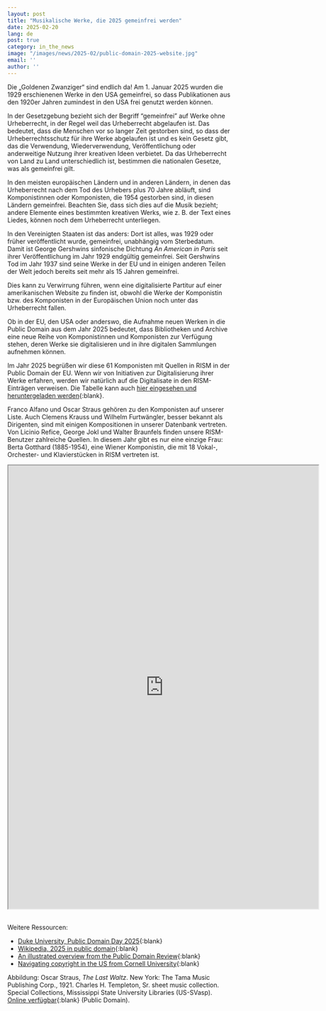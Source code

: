 ```yaml
---
layout: post
title: "Musikalische Werke, die 2025 gemeinfrei werden"
date: 2025-02-20
lang: de
post: true
category: in_the_news
image: "/images/news/2025-02/public-domain-2025-website.jpg"
email: ''
author: ''
---
```


Die „Goldenen Zwanziger“ sind endlich da! Am 1. Januar 2025 wurden die 1929 erschienenen Werke in den USA gemeinfrei, so dass Publikationen aus den 1920er Jahren zumindest in den USA frei genutzt werden können.

In der Gesetzgebung bezieht sich der Begriff “gemeinfrei” auf Werke ohne Urheberrecht, in der Regel weil das Urheberrecht abgelaufen ist. Das bedeutet, dass die Menschen vor so langer Zeit gestorben sind, so dass der Urheberrechtsschutz für ihre Werke abgelaufen ist und es kein Gesetz gibt, das die Verwendung, Wiederverwendung, Veröffentlichung oder anderweitige Nutzung ihrer kreativen Ideen verbietet. Da das Urheberrecht von Land zu Land unterschiedlich ist, bestimmen die nationalen Gesetze, was als gemeinfrei gilt.

In den meisten europäischen Ländern und in anderen Ländern, in denen das Urheberrecht nach dem Tod des Urhebers plus 70 Jahre abläuft, sind Komponistinnen oder Komponisten, die 1954 gestorben sind, in diesen Ländern gemeinfrei. Beachten Sie, dass sich dies auf die Musik bezieht; andere Elemente eines bestimmten kreativen Werks, wie z. B. der Text eines Liedes, können noch dem Urheberrecht unterliegen.

In den Vereinigten Staaten ist das anders: Dort ist alles, was 1929 oder früher veröffentlicht wurde, gemeinfrei, unabhängig vom Sterbedatum. Damit ist George Gershwins sinfonische Dichtung _An American in Paris_ seit ihrer Veröffentlichung im Jahr 1929 endgültig gemeinfrei. Seit Gershwins Tod im Jahr 1937 sind seine Werke in der EU und in einigen anderen Teilen der Welt jedoch bereits seit mehr als 15 Jahren gemeinfrei.

Dies kann zu Verwirrung führen, wenn eine digitalisierte Partitur auf einer amerikanischen Website zu finden ist, obwohl die Werke der Komponistin bzw. des Komponisten in der Europäischen Union noch unter das Urheberrecht fallen. 

Ob in der EU, den USA oder anderswo, die Aufnahme neuen Werken in die Public Domain aus dem Jahr 2025 bedeutet, dass Bibliotheken und Archive eine neue Reihe von Komponistinnen und Komponisten zur Verfügung stehen, deren Werke sie digitalisieren und in ihre digitalen Sammlungen aufnehmen können.

Im Jahr 2025 begrüßen wir diese 61 Komponisten mit Quellen in RISM in der Public Domain der EU. Wenn wir von Initiativen zur Digitalisierung ihrer Werke erfahren, werden wir natürlich auf die Digitalisate in den RISM-Einträgen verweisen. Die Tabelle kann auch [hier eingesehen und heruntergeladen werden]( https://docs.google.com/spreadsheets/d/1pEAFs1MckfKeC7Vg6HczLy3PmkmZ5LOmO6OZHwrj5-Y/edit?usp=sharing){:blank}. 

Franco Alfano und Oscar Straus gehören zu den Komponisten auf unserer Liste. Auch Clemens Krauss und Wilhelm Furtwängler, besser bekannt als Dirigenten, sind mit einigen Kompositionen in unserer Datenbank vertreten. Von Licinio Refice, George Jokl und Walter Braunfels finden unsere RISM-Benutzer zahlreiche Quellen. In diesem Jahr gibt es nur eine einzige Frau: Berta Gotthard (1885-1954), eine Wiener Komponistin, die mit 18 Vokal-, Orchester- und Klavierstücken in RISM vertreten ist.
 
<iframe src="https://docs.google.com/spreadsheets/d/e/2PACX-1vSt7s0IlYsVcURS0OgoMTN4YN6_zRM4Y8QSCMp83pr3yHl8Na4gBJN1RWfnEbZAx_gLSrkCQyyAm2a2/pubhtml?widget=true&amp;headers=false" width="700" height="1000"></iframe>
&nbsp;

Weitere Ressourcen:
- [Duke University, Public Domain Day 2025](https://web.law.duke.edu/cspd/publicdomainday/2025/){:blank}
- [Wikipedia, 2025 in public domain](https://en.wikipedia.org/wiki/2025_in_public_domain){:blank}
- [An illustrated overview from the Public Domain Review](https://publicdomainreview.org/blog/2025/01/public-domain-day-2025/){:blank}
- [Navigating copyright in the US from Cornell University](https://guides.library.cornell.edu/copyright/publicdomain){:blank}

Abbildung: Oscar Straus, _The Last Waltz_. New York: The Tama Music Publishing Corp., 1921. Charles H. Templeton, Sr. sheet music collection. Special Collections, Mississippi State University Libraries (US-SVasp). [Online verfügbar](https://scholarsjunction.msstate.edu/cht-sheet-music/522/){:blank} (Public Domain). 
 
